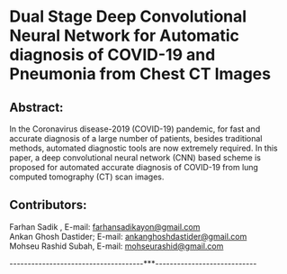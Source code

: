 # Dual Stage Deep Convolutional Neural Network for Automatic diagnosis of COVID-19 and Pneumonia from Chest CT Images
## Abstract:
In the Coronavirus disease-2019 (COVID-19) pandemic, for fast and accurate diagnosis of a large number of patients, besides traditional methods, automated diagnostic tools are now extremely required. In this paper, a deep convolutional neural network (CNN) based scheme is proposed for automated accurate diagnosis of COVID-19 from lung computed tomography (CT) scan images.

## Contributors:

Farhan Sadik ,         E-mail: farhansadikayon@gmail.com <br>
Ankan Ghosh Dastider;  E-mail: ankanghoshdastider@gmail.com <br>
Mohseu Rashid Subah,   E-mail: mohseurashid@gmail.com<br>

-------------------------------------***----------------------------
